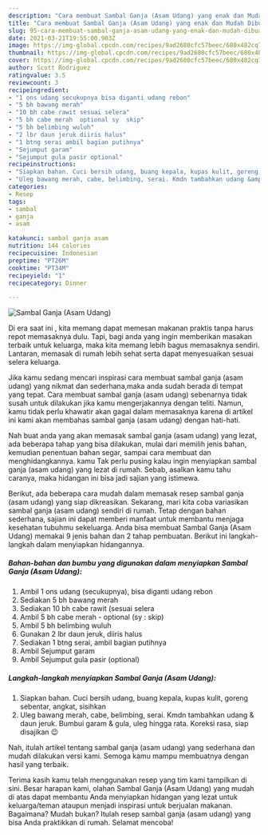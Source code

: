 ```yaml
---
description: "Cara membuat Sambal Ganja (Asam Udang) yang enak dan Mudah Dibuat"
title: "Cara membuat Sambal Ganja (Asam Udang) yang enak dan Mudah Dibuat"
slug: 95-cara-membuat-sambal-ganja-asam-udang-yang-enak-dan-mudah-dibuat
date: 2021-03-21T19:55:00.903Z
image: https://img-global.cpcdn.com/recipes/9ad2680cfc57beec/680x482cq70/sambal-ganja-asam-udang-foto-resep-utama.jpg
thumbnail: https://img-global.cpcdn.com/recipes/9ad2680cfc57beec/680x482cq70/sambal-ganja-asam-udang-foto-resep-utama.jpg
cover: https://img-global.cpcdn.com/recipes/9ad2680cfc57beec/680x482cq70/sambal-ganja-asam-udang-foto-resep-utama.jpg
author: Scott Rodriguez
ratingvalue: 3.5
reviewcount: 3
recipeingredient:
- "1 ons udang secukupnya bisa diganti udang rebon"
- "5 bh bawang merah"
- "10 bh cabe rawit sesuai selera"
- "5 bh cabe merah  optional sy  skip"
- "5 bh belimbing wuluh"
- "2 lbr daun jeruk diiris halus"
- "1 btng serai ambil bagian putihnya"
- "Sejumput garam"
- "Sejumput gula pasir optional"
recipeinstructions:
- "Siapkan bahan. Cuci bersih udang, buang kepala, kupas kulit, goreng sebentar, angkat, sisihkan"
- "Uleg bawang merah, cabe, belimbing, serai. Kmdn tambahkan udang &amp; daun jeruk. Bumbui garam &amp; gula, uleg hingga rata. Koreksi rasa, siap disajikan 😉"
categories:
- Resep
tags:
- sambal
- ganja
- asam

katakunci: sambal ganja asam 
nutrition: 144 calories
recipecuisine: Indonesian
preptime: "PT26M"
cooktime: "PT34M"
recipeyield: "1"
recipecategory: Dinner

---
```



![Sambal Ganja (Asam Udang)](https://img-global.cpcdn.com/recipes/9ad2680cfc57beec/680x482cq70/sambal-ganja-asam-udang-foto-resep-utama.jpg)

Di era  saat ini , kita memang dapat memesan makanan praktis tanpa harus repot memasaknya dulu. Tapi, bagi anda yang ingin memberikan masakan terbaik untuk keluarga, maka kita memang lebih bagus memasaknya sendiri. Lantaran, memasak di rumah lebih sehat serta dapat menyesuaikan sesuai selera keluarga.

Jika kamu sedang mencari inspirasi cara membuat sambal ganja (asam udang) yang nikmat dan sederhana,maka anda sudah berada di tempat yang tepat. Cara membuat sambal ganja (asam udang)  sebenarnya tidak susah untuk dilakukan jika kamu mengerjakannya dengan teliti. Namun, kamu tidak perlu khawatir akan gagal dalam memasaknya 
karena di artikel ini kami akan membahas sambal ganja (asam udang) dengan hati-hati.  



Nah buat anda yang akan memasak sambal ganja (asam udang) yang lezat, ada beberapa tahap yang bisa dilakukan, mulai dari memilih jenis bahan, kemudian penentuan bahan segar, sampai cara membuat dan menghidangkannya. kamu Tak perlu pusing kalau ingin menyiapkan sambal ganja (asam udang) yang lezat di rumah. Sebab, asalkan kamu  tahu caranya, maka hidangan ini bisa jadi sajian yang istimewa.

Berikut, ada beberapa cara mudah dalam memasak resep sambal ganja (asam udang) yang siap dikreasikan. Sekarang, mari kita coba variasikan sambal ganja (asam udang) sendiri di rumah. Tetap dengan bahan sederhana, sajian ini dapat memberi manfaat untuk membantu menjaga kesehatan tubuhmu sekeluarga. Anda bisa membuat Sambal Ganja (Asam Udang) memakai 9 jenis bahan dan 2 tahap pembuatan. Berikut ini langkah-langkah dalam menyiapkan hidangannya.

<!--inarticleads1-->

##### Bahan-bahan dan bumbu yang digunakan dalam menyiapkan Sambal Ganja (Asam Udang):

1. Ambil 1 ons udang (secukupnya), bisa diganti udang rebon
1. Sediakan 5 bh bawang merah
1. Sediakan 10 bh cabe rawit (sesuai selera
1. Ambil 5 bh cabe merah - optional (sy : skip)
1. Ambil 5 bh belimbing wuluh
1. Gunakan 2 lbr daun jeruk, diiris halus
1. Sediakan 1 btng serai, ambil bagian putihnya
1. Ambil Sejumput garam
1. Ambil Sejumput gula pasir (optional)




<!--inarticleads2-->

##### Langkah-langkah menyiapkan Sambal Ganja (Asam Udang):

1. Siapkan bahan. Cuci bersih udang, buang kepala, kupas kulit, goreng sebentar, angkat, sisihkan
1. Uleg bawang merah, cabe, belimbing, serai. Kmdn tambahkan udang &amp; daun jeruk. Bumbui garam &amp; gula, uleg hingga rata. Koreksi rasa, siap disajikan 😉




Nah, itulah artikel tentang  sambal ganja (asam udang)  yang sederhana dan mudah dilakukan versi kami. Semoga kamu mampu membuatnya dengan hasil yang terbaik. 

Terima kasih kamu telah menggunakan resep yang tim kami tampilkan di sini. Besar harapan kami, olahan  Sambal Ganja (Asam Udang) yang mudah di atas dapat membantu Anda menyiapkan hidangan yang lezat untuk keluarga/teman ataupun menjadi inspirasi untuk berjualan makanan. Bagaimana? Mudah bukan? Itulah resep sambal ganja (asam udang) yang bisa Anda praktikkan di rumah. Selamat mencoba!

